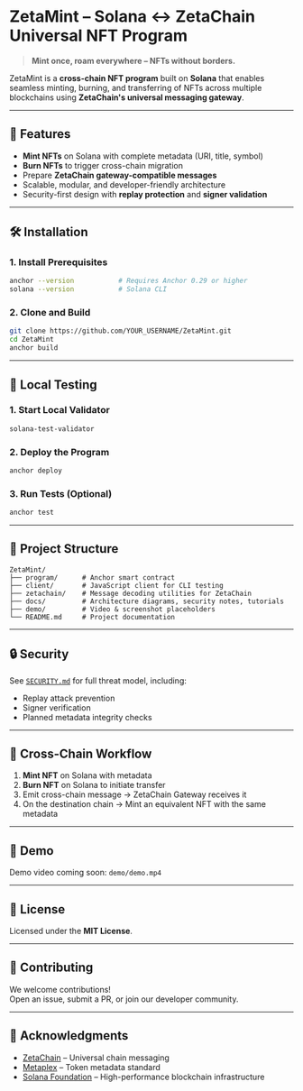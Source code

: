 # ZetaMint – Solana ↔ ZetaChain Universal NFT Program

> **Mint once, roam everywhere – NFTs without borders.**

ZetaMint is a **cross-chain NFT program** built on **Solana** that enables seamless minting, burning, and transferring of NFTs across multiple blockchains using **ZetaChain's universal messaging gateway**.

---

## 🚀 Features
- **Mint NFTs** on Solana with complete metadata (URI, title, symbol)
- **Burn NFTs** to trigger cross-chain migration
- Prepare **ZetaChain gateway-compatible messages**
- Scalable, modular, and developer-friendly architecture
- Security-first design with **replay protection** and **signer validation**

---

## 🛠 Installation

### 1. Install Prerequisites
```bash
anchor --version           # Requires Anchor 0.29 or higher
solana --version           # Solana CLI
```

### 2. Clone and Build
```bash
git clone https://github.com/YOUR_USERNAME/ZetaMint.git
cd ZetaMint
anchor build
```

---

## 🧪 Local Testing

### 1. Start Local Validator
```bash
solana-test-validator
```

### 2. Deploy the Program
```bash
anchor deploy
```

### 3. Run Tests (Optional)
```bash
anchor test
```

---

## 📂 Project Structure
```
ZetaMint/
├── program/      # Anchor smart contract
├── client/       # JavaScript client for CLI testing
├── zetachain/    # Message decoding utilities for ZetaChain
├── docs/         # Architecture diagrams, security notes, tutorials
├── demo/         # Video & screenshot placeholders
└── README.md     # Project documentation
```

---

## 🔒 Security
See [`SECURITY.md`](./SECURITY.md) for full threat model, including:
- Replay attack prevention
- Signer verification
- Planned metadata integrity checks

---

## 🌉 Cross-Chain Workflow
1. **Mint NFT** on Solana with metadata
2. **Burn NFT** on Solana to initiate transfer
3. Emit cross-chain message → ZetaChain Gateway receives it
4. On the destination chain → Mint an equivalent NFT with the same metadata

---

## 🎥 Demo
Demo video coming soon: `demo/demo.mp4`

---

## 📜 License
Licensed under the **MIT License**.

---

## 🤝 Contributing
We welcome contributions!  
Open an issue, submit a PR, or join our developer community.

---

## 🙏 Acknowledgments
- [ZetaChain](https://www.zetachain.com/) – Universal chain messaging
- [Metaplex](https://www.metaplex.com/) – Token metadata standard
- [Solana Foundation](https://solana.org/) – High-performance blockchain infrastructure
